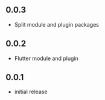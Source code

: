 ## 0.0.3

* Split module and plugin packages

## 0.0.2

* Flutter module and plugin

## 0.0.1

* initial release